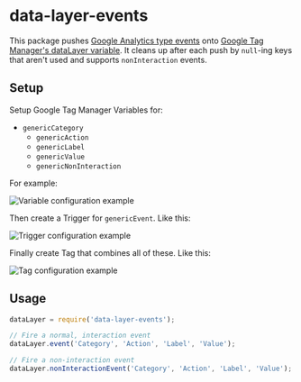 # data-layer-events

This package pushes [Google Analytics type events](https://developers.google.com/analytics/devguides/collection/analyticsjs/events) onto [Google Tag Manager's dataLayer variable](https://developers.google.com/tag-manager/devguide#datalayer).  It cleans up after each push by `null`-ing keys that aren't used and supports `nonInteraction` events.

## Setup

Setup Google Tag Manager Variables for:

  - `genericCategory`
	- `genericAction`
	- `genericLabel`
	- `genericValue`
	- `genericNonInteraction`

For example:

![Variable configuration example](http://yo.bkwld.com/201D0Z0i1d0a/Image%202016-08-19%20at%204.29.50%20PM.png)

Then create a Trigger for `genericEvent`.  Like this:

![Trigger configuration example](http://yo.bkwld.com/1S3X2h3Z0a3e/Image%202016-08-19%20at%204.30.53%20PM.png)

Finally create Tag that combines all of these.  Like this:

![Tag configuration example](http://yo.bkwld.com/0A3123240C1r/Image%202016-08-19%20at%204.32.04%20PM.png)


## Usage

```js
dataLayer = require('data-layer-events');

// Fire a normal, interaction event
dataLayer.event('Category', 'Action', 'Label', 'Value');

// Fire a non-interaction event
dataLayer.nonInteractionEvent('Category', 'Action', 'Label', 'Value');
```
